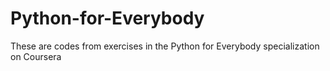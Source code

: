 # Python-for-Everybody
These are codes from exercises in the Python for Everybody specialization on Coursera
